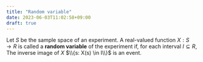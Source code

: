 ```yaml
---
title: "Random variable"
date: 2023-06-03T11:02:58+09:00
draft: true
---
```


Let $S$ be the sample space of an experiment. A real-valued function $X: S \rightarrow R$ is called a **random variable** of the experiment if, for each interval $I \subseteq R$, The inverse image of $X$ $\\{s: X(s) \in I\\}$ is an event.